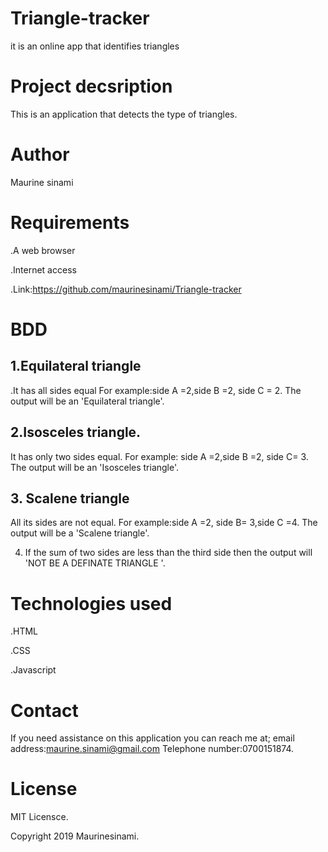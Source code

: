 # Triangle-tracker
it is an online app that identifies triangles
# Project decsription
This is an application that detects the type of triangles.
# Author
Maurine sinami
# Requirements

.A web browser

.Internet access

.Link:https://github.com/maurinesinami/Triangle-tracker

# BDD


## 1.Equilateral triangle 

.It has all sides equal
For example:side A =2,side B =2, side C = 2.
The output will be an 'Equilateral triangle'.

## 2.Isosceles triangle.

It has only two sides equal.
For example: side A =2,side B =2, side C= 3.
The output will be an 'Isosceles triangle'.

## 3. Scalene triangle 

All its sides are not equal.
For example:side A =2, side B= 3,side C =4.
The output will be a 'Scalene triangle'.

4. If the sum of two sides are less than the third side then the output will 'NOT BE A DEFINATE TRIANGLE '.

# Technologies used 
 
 .HTML
 
 .CSS
 
 .Javascript
 
 
 # Contact
 
 If you need assistance on this application you can reach me at;
 email address:maurine.sinami@gmail.com
 Telephone number:0700151874.
 
 # License
 
 MIT Licensce.
 
 Copyright 2019 Maurinesinami.

